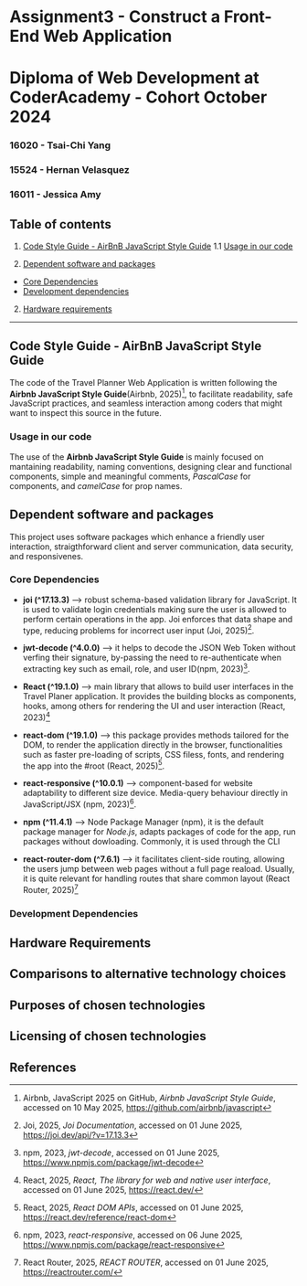 # Assignment3 - Construct a Front-End Web Application

# Diploma of Web Development at CoderAcademy - Cohort October 2024


### 16020 - Tsai-Chi Yang
### 15524 - Hernan Velasquez
### 16011 - Jessica Amy

## Table of contents

1. [Code Style Guide - AirBnB JavaScript Style Guide](#code-style-guide-airbnb-javascript-style-guide)
1.1 [Usage in our code](#usage-in-our-code)

2. [Dependent software and packages](#Dependent-software-and-packages)
- [Core Dependencies](#core-dependencies)
- [Development dependencies](#development-dependencies)
2. [Hardware requirements](#hardware-requirements)


---
## Code Style Guide - AirBnB JavaScript Style Guide

The code of the Travel Planner Web Application is written following the **Airbnb JavaScript Style Guide**(Airbnb, 2025)[^1], to facilitate readability, safe JavaScript practices, and seamless interaction among coders that might want to inspect this source in the future.

### Usage in our code

The use of the **Airbnb JavaScript Style Guide** is mainly focused on mantaining readability, naming conventions, designing clear and functional components, simple and meaningful comments, *PascalCase* for components, and *camelCase* for prop names.

## Dependent software and packages

This project uses software packages which enhance a friendly user interaction, straigthforward client and server communication, data security, and responsivenes.

### Core Dependencies

- **joi (^17.13.3)** --> robust schema-based validation library for JavaScript. It is used to validate login credentials making sure the user is allowed to perform certain operations in the app. Joi enforces that data shape and type, reducing problems for incorrect user input (Joi, 2025)[^2].

- **jwt-decode (^4.0.0)** --> it helps to decode the JSON Web Token without verfing their signature, by-passing the need to re-authenticate when extracting key such as email, role, and user ID(npm, 2023)[^3].

- **React (^19.1.0)** --> main library that allows to build user interfaces in the Travel Planer application. It provides the building blocks as components, hooks, among others for rendering the UI and user interaction (React, 2023)[^4]

- **react-dom (^19.1.0)** --> this package provides methods tailored for the DOM, to render the application directly in the browser, functionalities such as faster pre-loading of scripts, CSS filess, fonts, and rendering the app into the #root (React, 2025)[^5].

- **react-responsive (^10.0.1)** --> component-based for website adaptability to different size device. Media-query behaviour directly in JavaScript/JSX (npm, 2023)[^6].

- **npm (^11.4.1)** --> Node Package Manager (npm), it is the default package manager for *Node.js*, adapts packages of code for the app, run packages without dowloading. Commonly, it is used through the CLI 

- **react-router-dom (^7.6.1)** --> it facilitates client-side routing, allowing the users jump between web pages without a full page reaload. Usually, it is quite relevant for handling routes that share common layout (React Router, 2025)[^7]


### Development Dependencies


## Hardware Requirements


## Comparisons to alternative technology choices


## Purposes of chosen technologies


## Licensing of chosen technologies


## References 

[^1]: Airbnb, JavaScript 2025 on GitHub, *Airbnb JavaScript Style Guide*, accessed on 10 May 2025, https://github.com/airbnb/javascript

[^2]: Joi, 2025, *Joi Documentation*, accessed on 01 June 2025, https://joi.dev/api/?v=17.13.3

[^3]: npm, 2023, *jwt-decode*, accessed on 01 June 2025, https://www.npmjs.com/package/jwt-decode

[^4]: React, 2025, *React, The library for web and native user interface*, accessed on 01 June 2025, https://react.dev/

[^5]: React, 2025, *React DOM APIs*, accessed on 01 June 2025, https://react.dev/reference/react-dom

[^6]: npm, 2023, *react-responsive*, accessed on 06 June 2025, https://www.npmjs.com/package/react-responsive

[^7]: React Router, 2025, *REACT ROUTER*, accessed on 01 June 2025, https://reactrouter.com/